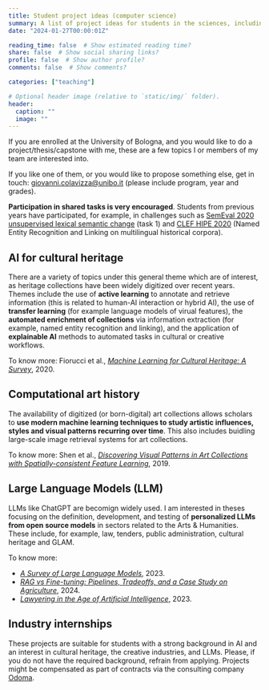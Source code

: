 ```yaml
---
title: Student project ideas (computer science)
summary: A list of project ideas for students in the sciences, including computer science, data science, machine learning, etc.
date: "2024-01-27T00:00:01Z"

reading_time: false  # Show estimated reading time?
share: false  # Show social sharing links?
profile: false  # Show author profile?
comments: false  # Show comments?

categories: ["teaching"]

# Optional header image (relative to `static/img/` folder).
header:
  caption: ""
  image: ""
---
```


If you are enrolled at the University of Bologna, and you would like to do a project/thesis/capstone with me, these are a few topics I or members of my team are interested into. 

If you like one of them, or you would like to propose something else, get in touch: <giovanni.colavizza@unibo.it> (please include program, year and grades). 

**Participation in shared tasks is very encouraged**. Students from previous years have participated, for example, in challenges such as [SemEval 2020 unsupervised lexical semantic change](https://competitions.codalab.org/competitions/20948) (task 1) and [CLEF HIPE 2020](https://impresso.github.io/CLEF-HIPE-2020) (Named Entity Recognition and Linking on multilingual historical corpora).

## AI for cultural heritage

There are a variety of topics under this general theme which are of interest, as heritage collections have been widely digitized over recent years. Themes include the use of **active learning** to annotate and retrieve information (this is related to human-AI interaction or hybrid AI), the use of **transfer learning** (for example language models of virual features), the **automated enrichment of collections** via information extraction (for example, named entity recognition and linking), and the application of **explainable AI** methods to automated tasks in cultural or creative workflows.

To know more: Fiorucci et al., *[Machine Learning for Cultural Heritage: A Survey](https://www.sciencedirect.com/science/article/pii/S0167865520300532)*, 2020. 

## Computational art history

The availability of digitized (or born-digital) art collections allows scholars to **use modern machine learning techniques to study artistic influences, styles and visual patterns recurring over time**. This also includes buidling large-scale image retrieval systems for art collections.

To know more: Shen et al., *[Discovering Visual Patterns in Art Collections with Spatially-consistent Feature Learning](https://arxiv.org/abs/1903.02678)*, 2019.

## Large Language Models (LLM)

LLMs like ChatGPT are becomign widely used. I am interested in theses focusing on the definition, development, and testing of **personalized LLMs from open source models** in sectors related to the Arts & Humanities. These include, for example, law, tenders, public administration, cultural heritage and GLAM.

To know more: 
* *[A Survey of Large Language Models](https://arxiv.org/abs/2303.18223)*, 2023.
* *[RAG vs Fine-tuning: Pipelines, Tradeoffs, and a Case Study on Agriculture](https://arxiv.org/abs/2401.08406)*, 2024.
* *[Lawyering in the Age of Artificial Intelligence](https://papers.ssrn.com/sol3/papers.cfm?abstract_id=4626276)*, 2023.

## Industry internships

These projects are suitable for students with a strong background in AI and an interest in cultural heritage, the creative industries, and LLMs. Please, if you do not have the required background, refrain from applying. Projects might be compensated as part of contracts via the consulting company [Odoma](https://www.odoma.ch).
